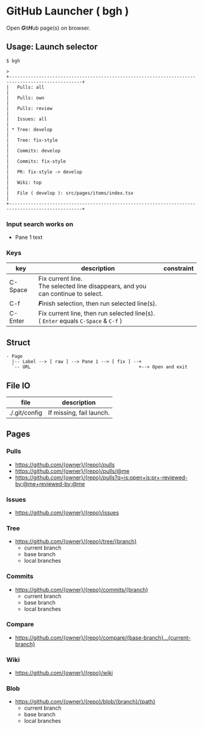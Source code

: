 # GitHub Launcher ( bgh )

Open ***G***it***H***ub page(s) on browser.

## Usage: Launch selector

```
$ bgh
```

```
> 
+-------------------------------------------------------------------------------------------------+
|   Pulls: all                                                                                    |
|   Pulls: own                                                                                    |
|   Pulls: review                                                                                 |
|   Issues: all                                                                                   |
| * Tree: develop                                                                                 |
|   Tree: fix-style                                                                               |
|   Commits: develop                                                                              |
|   Commits: fix-style                                                                            |
|   PR: fix-style -> develop                                                                      |
|   Wiki: top                                                                                     |
|   File ( develop ): src/pages/items/index.tsx                                                   |
+-------------------------------------------------------------------------------------------------+
```

### Input search works on

- Pane 1 text

### Keys

| key     | description                                                                           | constraint |
|---------|---------------------------------------------------------------------------------------|------------|
| C-Space | Fix current line.<br>The selected line disappears, and you can continue to select.    |            |
| C-f     | ***F***inish selection, then run selected line(s).                                    |            |
| C-Enter | Fix current line, then run selected line(s).<br> ( `Enter` equals `C-Space` & `C-f` ) |            |

## Struct

```
- Page
  |-- Label --> [ raw ] --> Pane 1 --> [ fix ] --+
  `-- URL                                        +--> Open and exit
```

## File IO

| file          | description                                       |
|---------------|---------------------------------------------------|
| ./.git/config | If missing, fail launch.                          |

## Pages

### Pulls

- https://github.com/{owner}/{repo}/pulls
- https://github.com/{owner}/{repo}/pulls/@me
- https://github.com/{owner}/{repo}/pulls?q=is:open+is:pr+-reviewed-by:@me+reviewed-by:@me

### Issues

- https://github.com/{owner}/{repo}/issues

### Tree

- https://github.com/{owner}/{repo}/tree/{branch}
  - current branch
  - base branch
  - local branches

### Commits

- https://github.com/{owner}/{repo}/commits/{branch}
  - current branch
  - base branch
  - local branches

### Compare

- https://github.com/{owner}/{repo}/compare/{base-branch}...{current-branch}

### Wiki

- https://github.com/{owner}/{repo}/wiki

### Blob

- https://github.com/{owner}/{repo}/blob/{branch}/{path}
  - current branch
  - base branch
  - local branches
